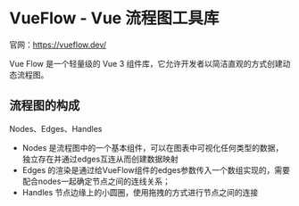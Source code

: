 # VueFlow - Vue 流程图工具库

官网：https://vueflow.dev/

Vue Flow 是一个轻量级的 Vue 3 组件库，它允许开发者以简洁直观的方式创建动态流程图。

## 流程图的构成

Nodes、Edges、Handles

- Nodes 是流程图中的一个基本组件，可以在图表中可视化任何类型的数据，独立存在并通过edges互连从而创建数据映射
- Edges 的渲染是通过给VueFlow组件的edges参数传入一个数组实现的，需要配合nodes一起确定节点之间的连线关系；
- Handles 节点边缘上的小圆圈，使用拖拽的方式进行节点之间的连接